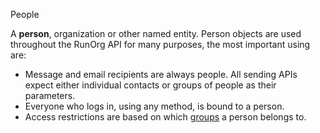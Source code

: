 People

A **person**, organization or other named entity. Person objects are
used throughout the RunOrg API for many purposes, the most important
using are:  

 - Message and email recipients are always people. All sending APIs
   expect either individual contacts or groups of people as their 
   parameters.
 - Everyone who logs in, using any method, is bound to a person. 
 - Access restrictions are based on which [groups](/docs/#/group.md) a 
   person belongs to.
   
